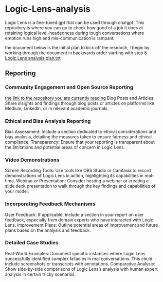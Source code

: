 # Logic-Lens-analysis
Logic Lens is a fine-tuned gpt that can be used through chatgpt. This repository is where you can go to check how good of a job it does at retaining logical level-headedness during tough conversations where emotion runs high and mis-communication is rampant.

the document below is the initial plan to kick off the research, I begin by working through the document in backwards order starting with step 8
[Logic Lens analysis plan.txt](https://github.com/Yearbook-enzyme/Logic-Lens-analysis/files/13928642/Logic.Lens.analysis.plan.txt)

## Reporting
### Community Engagement and Open Source Reporting
[the link to the repository you are currently reading](https://github.com/Yearbook-enzyme/Logic-Lens-analysis)
Blog Posts and Articles: Share insights and findings through blog posts or articles on platforms like Medium, LinkedIn, or in relevant academic journals.

### Ethical and Bias Analysis Reporting
Bias Assessment: Include a section dedicated to ethical considerations and bias analysis, detailing the measures taken to ensure fairness and ethical compliance.
Transparency: Ensure that your reporting is transparent about the limitations and potential areas of concern in Logic Lens.

### Video Demonstrations
Screen Recording Tools: Use tools like OBS Studio or Camtasia to record demonstrations of Logic Lens in action, highlighting its capabilities in real-time.
Webinar or Presentation: Consider hosting a webinar or creating a slide deck presentation to walk through the key findings and capabilities of your model.

### Incorporating Feedback Mechanisms
User Feedback: If applicable, include a section in your report on user feedback, especially from domain experts who have interacted with Logic Lens.
Improvement Plans: Outline potential areas of improvement and future plans based on the analysis and feedback.

### Detailed Case Studies
Real-World Examples: Document specific instances where Logic Lens successfully identified complex fallacies in real conversations. This could include screenshots or transcripts with annotations.
Comparative Analysis: Show side-by-side comparisons of Logic Lens’s analysis with human expert analysis in certain tricky scenarios.
